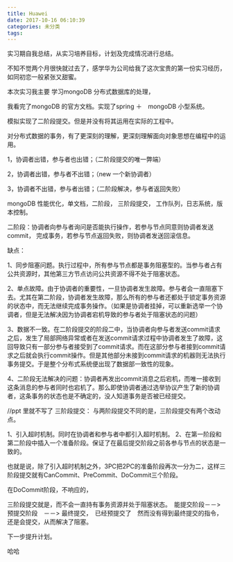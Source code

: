 ```yaml
---
title: Huawei
date: 2017-10-16 06:10:39
categories: 未分类
tags:
---
```



实习期自我总结，从实习培养目标，计划及完成情况进行总结。



不知不觉两个月很快就过去了，感学华为公司给我了这次宝贵的第一份实习经历，如同初恋一般紧张又甜蜜。



本次实习我主要 学习mongoDB 分布式数据库的处理，

我看完了mongoDB 的官方文档。实现了spring ＋　mongoDB 小型系统。



模拟实现了二阶段提交。但是并没有将其运用在实际的工程中。



对分布式数据的事务，有了更深刻的理解，更深刻理解面向对象思想在编程中的运用。







1，协调者出错，参与者也出错；（二阶段提交的唯一弊端）

2，协调者出错，参与者不出错；（new 一个新协调者）

3，协调者不出错，参与者出错；（二阶段解决，参与者返回失败）



mongoDB 性能优化，单文档，二阶段， 三阶段提交， 工作队列，日志系统，版本控制。



二阶段：协调者向参与者询问是否能执行操作，若参与节点同意则协调者发送commit， 完成事务，若参与节点返回失败，则协调者发送回滚信息。

缺点：

1、同步阻塞问题。执行过程中，所有参与节点都是事务阻塞型的。当参与者占有公共资源时，其他第三方节点访问公共资源不得不处于阻塞状态。

2、单点故障。由于协调者的重要性，一旦协调者发生故障。参与者会一直阻塞下去。尤其在第二阶段，协调者发生故障，那么所有的参与者还都处于锁定事务资源的状态中，而无法继续完成事务操作。（如果是协调者挂掉，可以重新选举一个协调者，但是无法解决因为协调者宕机导致的参与者处于阻塞状态的问题）

3、数据不一致。在二阶段提交的阶段二中，当协调者向参与者发送commit请求之后，发生了局部网络异常或者在发送commit请求过程中协调者发生了故障，这回导致只有一部分参与者接受到了commit请求。而在这部分参与者接到commit请求之后就会执行commit操作。但是其他部分未接到commit请求的机器则无法执行事务提交。于是整个分布式系统便出现了数据部一致性的现象。

4、二阶段无法解决的问题：协调者再发出commit消息之后宕机，而唯一接收到这条消息的参与者同时也宕机了。那么即使协调者通过选举协议产生了新的协调者，这条事务的状态也是不确定的，没人知道事务是否被已经提交。


//ppt 里就不写了
三阶段提交：
与两阶段提交不同的是，三阶段提交有两个改动点。

1、引入超时机制。同时在协调者和参与者中都引入超时机制。
2、在第一阶段和第二阶段中插入一个准备阶段。保证了在最后提交阶段之前各参与节点的状态是一致的。

也就是说，除了引入超时机制之外，3PC把2PC的准备阶段再次一分为二，这样三阶段提交就有CanCommit、PreCommit、DoCommit三个阶段。



在DoCommit阶段，不响应的，



三阶段提交就是，而不会一直持有事务资源并处于阻塞状态。　能提交阶段－－> 预提交阶段　－－> 最终提交，　已经预提交了　然而没有得到最终提交的指令，还是会提交，从而解决了阻塞。

下一步提升计划。

哈哈

